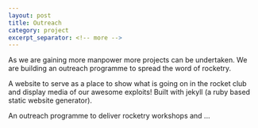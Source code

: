 ```yaml
---
layout: post
title: Outreach
category: project
excerpt_separator: <!-- more -->
---
```


As we are gaining more manpower more projects can be undertaken. We are building an outreach programme to spread the word of rocketry.

<!-- more -->

A website to serve as a place to show what is going on in the rocket club and display media of our awesome exploits! Built with jekyll (a ruby based static website generator).

An outreach programme to deliver rocketry workshops and ...
